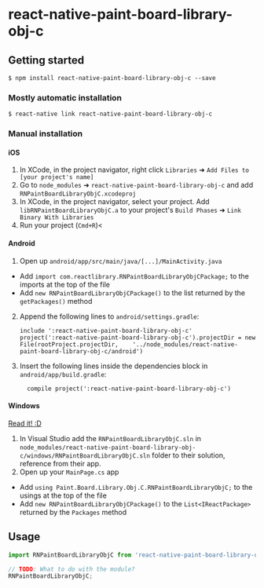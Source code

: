 
# react-native-paint-board-library-obj-c

## Getting started

`$ npm install react-native-paint-board-library-obj-c --save`

### Mostly automatic installation

`$ react-native link react-native-paint-board-library-obj-c`

### Manual installation


#### iOS

1. In XCode, in the project navigator, right click `Libraries` ➜ `Add Files to [your project's name]`
2. Go to `node_modules` ➜ `react-native-paint-board-library-obj-c` and add `RNPaintBoardLibraryObjC.xcodeproj`
3. In XCode, in the project navigator, select your project. Add `libRNPaintBoardLibraryObjC.a` to your project's `Build Phases` ➜ `Link Binary With Libraries`
4. Run your project (`Cmd+R`)<

#### Android

1. Open up `android/app/src/main/java/[...]/MainActivity.java`
  - Add `import com.reactlibrary.RNPaintBoardLibraryObjCPackage;` to the imports at the top of the file
  - Add `new RNPaintBoardLibraryObjCPackage()` to the list returned by the `getPackages()` method
2. Append the following lines to `android/settings.gradle`:
  	```
  	include ':react-native-paint-board-library-obj-c'
  	project(':react-native-paint-board-library-obj-c').projectDir = new File(rootProject.projectDir, 	'../node_modules/react-native-paint-board-library-obj-c/android')
  	```
3. Insert the following lines inside the dependencies block in `android/app/build.gradle`:
  	```
      compile project(':react-native-paint-board-library-obj-c')
  	```

#### Windows
[Read it! :D](https://github.com/ReactWindows/react-native)

1. In Visual Studio add the `RNPaintBoardLibraryObjC.sln` in `node_modules/react-native-paint-board-library-obj-c/windows/RNPaintBoardLibraryObjC.sln` folder to their solution, reference from their app.
2. Open up your `MainPage.cs` app
  - Add `using Paint.Board.Library.Obj.C.RNPaintBoardLibraryObjC;` to the usings at the top of the file
  - Add `new RNPaintBoardLibraryObjCPackage()` to the `List<IReactPackage>` returned by the `Packages` method


## Usage
```javascript
import RNPaintBoardLibraryObjC from 'react-native-paint-board-library-obj-c';

// TODO: What to do with the module?
RNPaintBoardLibraryObjC;
```
  